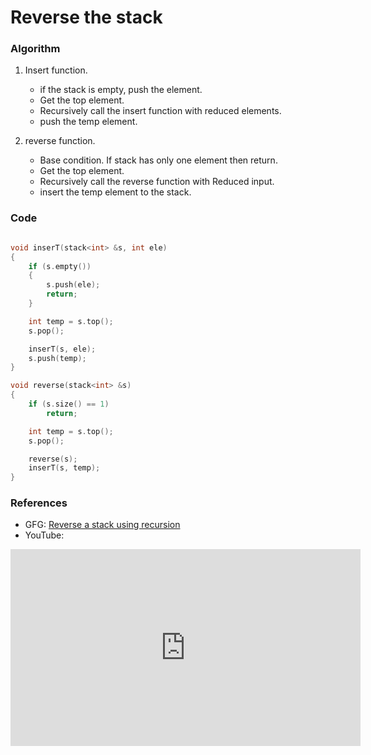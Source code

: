 # Reverse the stack

### Algorithm

1. Insert function.

    - if the stack is empty, push the element.
    - Get the top element.
    - Recursively call the insert function with reduced elements.
    - push the temp element.

2. reverse function.
    - Base condition. If stack has only one element then return.
    - Get the top element.
    - Recursively call the reverse function with Reduced input.
    - insert the temp element to the stack.

### Code

```cpp

void inserT(stack<int> &s, int ele)
{
    if (s.empty())
    {
        s.push(ele);
        return;
    }

    int temp = s.top();
    s.pop();

    inserT(s, ele);
    s.push(temp);
}

void reverse(stack<int> &s)
{
    if (s.size() == 1)
        return;

    int temp = s.top();
    s.pop();

    reverse(s);
    inserT(s, temp);
}
```

### References

-   GFG: [Reverse a stack using recursion](https://www.geeksforgeeks.org/reverse-a-stack-using-recursion/)
-   YouTube:
<iframe width="560" height="315" src="https://www.youtube.com/embed/8YXQ68oHjAs" title="YouTube video player" frameborder="0" allow="accelerometer; autoplay; clipboard-write; encrypted-media; gyroscope; picture-in-picture" allowfullscreen></iframe>
